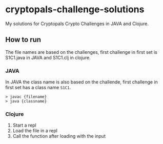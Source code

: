 # cryptopals-challenge-solutions
My solutions for Cryptopals Crypto Challenges in JAVA and Clojure.  

## How to run
The file names are based on the challenges, first challenge in first set is S1C1.java in JAVA and S1C1.clj in clojure.  

### JAVA
In JAVA the class name is also based on the challende, first challenge in first set has a class name `S1C1`.  
```
> javac {filename}
> java {classname}
```

### Clojure
1. Start a repl
1. Load the file in a repl
1. Call the function after loading with the input

